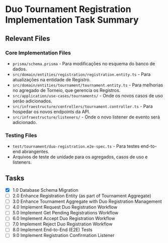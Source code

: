 # Duo Tournament Registration Implementation Task Summary

## Relevant Files

### Core Implementation Files

-   `prisma/schema.prisma` - Para modificações no esquema do banco de dados.
-   `src/domain/entities/registration/registration.entity.ts` - Para atualizações na entidade de Registro.
-   `src/domain/entities/tournament/tournament.entity.ts` - Para melhorias no agregado de Torneio, que gerencia os Registros.
-   `src/application/use-cases/tournaments/` - Onde os novos casos de uso serão adicionados.
-   `src/infraestructure/controllers/tournament.controller.ts` - Para hospedar os novos endpoints da API.
-   `src/infraestructure/listeners/` - Onde o novo listener de evento será adicionado.

### Testing Files

-   `test/tournament/duo-registration.e2e-spec.ts` - Para testes end-to-end abrangentes.
-   Arquivos de teste de unidade para os agregados, casos de uso e listeners.

## Tasks

- [x] 1.0 Database Schema Migration
- [ ] 2.0 Enhance Registration Entity (as part of Tournament Aggregate)
- [ ] 3.0 Enhance Tournament Aggregate with Duo Registration Management
- [ ] 4.0 Implement Request Duo Registration Workflow
- [ ] 5.0 Implement Get Pending Registrations Workflow
- [ ] 6.0 Implement Accept Duo Registration Workflow
- [ ] 7.0 Implement Reject Duo Registration Workflow
- [ ] 8.0 Implement End-to-End (E2E) Tests
- [ ] 9.0 Implement Registration Confirmation Listener